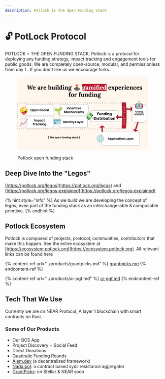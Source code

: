 ```yaml
---
description: Potlock is the Open Funding Stack
---
```


# 🔓 PotLock Protocol

POTLOCK = THE OPEN FUNDING STACK. Potlock is a protocol for deploying any funding strategy, impact tracking and engagement tools for public goods. We are completely open-source, modular, and permissionless from day 1.. If you don't like us we encourage forks.&#x20;

<figure><img src="../.gitbook/assets/the open funding stack.png" alt=""><figcaption><p>Potlock open funding stack</p></figcaption></figure>

## Deep Dive Into the "Legos"

[https://potlock.org/legos](https://potlock.org/legos) and [https://potlock.org/legos-explained](https://potlock.org/legos-explained)

{% hint style="info" %}
As we build we are developing the concept of legos, even part of the funding stack as an interchange-able & composable primtiive.&#x20;
{% endhint %}



## Potlock Ecosystem

Potlock is composed of projects, protocol, communities, contributors that make this happen. See the entire ecosystem at [https://ecosystem.potlock.org](https://ecosystem.potlock.org). All relevant links can be found here&#x20;

{% content-ref url="../products/grantpicks.md" %}
[grantpicks.md](../products/grantpicks.md)
{% endcontent-ref %}

{% content-ref url="../products/ai-pgf.md" %}
[ai-pgf.md](../products/ai-pgf.md)
{% endcontent-ref %}

## Tech That We Use

Currently we are on NEAR Protocol, A layer 1 blockchain with smart contracts on Rust.

### Some of Our Products

* Our BOS App
* Project Discovery + Social Feed
* Direct Donations
* Quadratic Funding Rounds
* [Alem.dev](https://alem.dev) (a decentralized framework)
* [Nada.bot](../products/nada.bot.md): a contract based sybil resistance aggregator
* [GrantPicks](../products/grantpicks.md): on Stellar & NEAR soon

